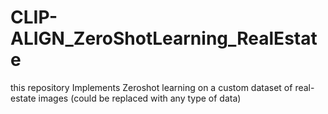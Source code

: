 # CLIP-ALIGN_ZeroShotLearning_RealEstate
this repository Implements Zeroshot learning on a custom dataset of real-estate images (could be replaced with any type of data)
